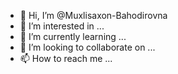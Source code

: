 - 👋 Hi, I’m @Muxlisaxon-Bahodirovna
- 👀 I’m interested in ...
- 🌱 I’m currently learning ...
- 💞️ I’m looking to collaborate on ...
- 📫 How to reach me ...

<!---
Muxlisaxon-Bahodirovna/Muxlisaxon-Bahodirovna is a ✨ special ✨ repository because its `README.md` (this file) appears on your GitHub profile.
You can click the Preview link to take a look at your changes.
--->
